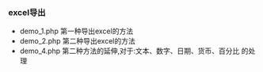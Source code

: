 ### excel导出
* demo_1.php  第一种导出excel的方法
* demo_2.php  第二种导出excel的方法
* demo_4.php  第二种方法的延伸,对于:文本、数字、日期、货币、百分比 的处理
